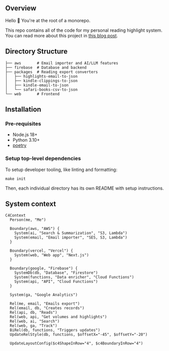 ## Overview

Hello 👋 You're at the root of a monorepo.

This repo contains all of the code for my personal reading highlight system. You can read more about this project in [this blog post](https://sawyerh.medium.com/how-i-export-process-and-resurface-my-kindle-highlights-addc9de9af1a).

## Directory Structure

```
├── aws       # Email importer and AI/LLM features
├── firebase  # Database and backend
├── packages  # Reading export converters
│   ├── highlights-email-to-json
│   ├── kindle-clippings-to-json
│   ├── kindle-email-to-json
│   └── safari-books-csv-to-json
└── web       # Frontend
```

## Installation

### Pre-requisites

- Node.js 18+
- Python 3.10+
- [poetry](https://python-poetry.org/docs/#installation)

### Setup top-level dependencies

To setup developer tooling, like linting and formatting:

```
make init
```

Then, each individual directory has its own README with setup instructions.

## System context

```mermaid
C4Context
  Person(me, "Me")

  Boundary(aws, "AWS") {
    System(ai, "Search & Summarization", "S3, Lambda")
    System(email, "Email importer", "SES, S3, Lambda")
  }

  Boundary(vercel, "Vercel") {
    System(web, "Web app", "Next.js")
  }

  Boundary(google, "Firebase") {
    SystemDb(db, "Database", "Firestore")
    System(functions, "Data enricher", "Cloud Functions")
    System(api, "API", "Cloud Functions")
  }

  System(ga, "Google Analytics")

  Rel(me, email, "Emails export")
  Rel(email, db, "Creates records")
  Rel(api, db, "Reads")
  Rel(web, api, "Get volumes and highlights")
  Rel(web, ai, "Search")
  Rel(web, ga, "Track")
  BiRel(db, functions, "Triggers updates")
  UpdateRelStyle(db, functions, $offsetX="-45", $offsetY="-20")

  UpdateLayoutConfig($c4ShapeInRow="4", $c4BoundaryInRow="4")
```
